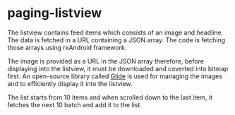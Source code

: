 # paging-listview
The listview contains feed items which consists of an image and headline. The data is fetched in a URL containing a JSON array. The code is fetching those arrays using rxAndroid framework. 

The image is provided as a URL in the JSON array therefore, before displaying into the listview, it must be downloaded and coverted into bitmap first. An open-source library called [Glide](https://github.com/bumptech/glide) is used for managing the images and to efficiently display it into the listview.

The list starts from 10 items and when scrolled down to the last item, it fetches the next 10 batch and add it to the list.
